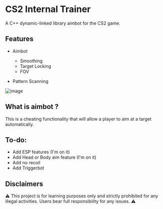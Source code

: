 # CS2 Internal Trainer
A C++ dynamic-linked library aimbot for the CS2 game.

## Features
- Aimbot 
	- Smoothing
	- Target Locking
	- FOV

- Pattern Scanning

![image](https://github.com/kalvin-eliazord/CS2_Internal_Trainer/assets/61147281/6911e01d-a715-49c6-8523-35b723e3efa1)

## What is aimbot ?
This is a cheating functionality that will allow a player to aim at a target automatically.

## To-do:
- Add ESP features (I'm on it)
- Add Head or Body aim feature (I'm on it)
- Add no recoil
- Add Triggerbot

## Disclaimers
⚠️ This project is for learning purposes only and strictly prohibited for any illegal activities. Users bear full responsibility for any issues. ⚠️
